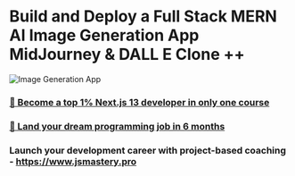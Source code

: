# Build and Deploy a Full Stack MERN AI Image Generation App  MidJourney & DALL E Clone ++
![Image Generation App](https://i.ibb.co/p0f27C2/Thumbnail-9.png)

### [🌟 Become a top 1% Next.js 13 developer in only one course](https://jsmastery.pro/next13)
### [🚀 Land your dream programming job in 6 months](https://jsmastery.pro/masterclass)

### Launch your development career with project-based coaching - https://www.jsmastery.pro
